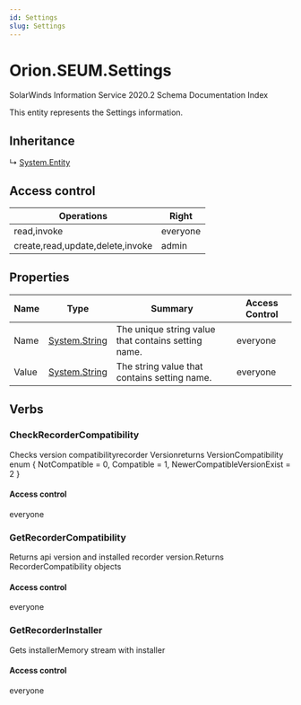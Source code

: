 ```yaml
---
id: Settings
slug: Settings
---
```


# Orion.SEUM.Settings

SolarWinds Information Service 2020.2 Schema Documentation Index

This entity represents the Settings information.

## Inheritance

↳ [System.Entity](./../System/Entity)

## Access control

| Operations | Right |
| ------ | ------ |
| read,invoke | everyone |
| create,read,update,delete,invoke | admin |

## Properties

| Name | Type | Summary | Access Control |
| ------ | ------ | ------ | ------ |
| Name | [System.String](https://docs.microsoft.com/en-us/dotnet/api/system.string) | The unique string value that contains setting name. | everyone |
| Value | [System.String](https://docs.microsoft.com/en-us/dotnet/api/system.string) | The string value that contains setting name. | everyone |

## Verbs

### CheckRecorderCompatibility

Checks version compatibilityrecorder Versionreturns VersionCompatibility enum { NotCompatible = 0, Compatible = 1, NewerCompatibleVersionExist = 2 }

#### Access control

everyone

### GetRecorderCompatibility

Returns api version and installed recorder version.Returns RecorderCompatibility objects

#### Access control

everyone

### GetRecorderInstaller

Gets installerMemory stream with installer

#### Access control

everyone

